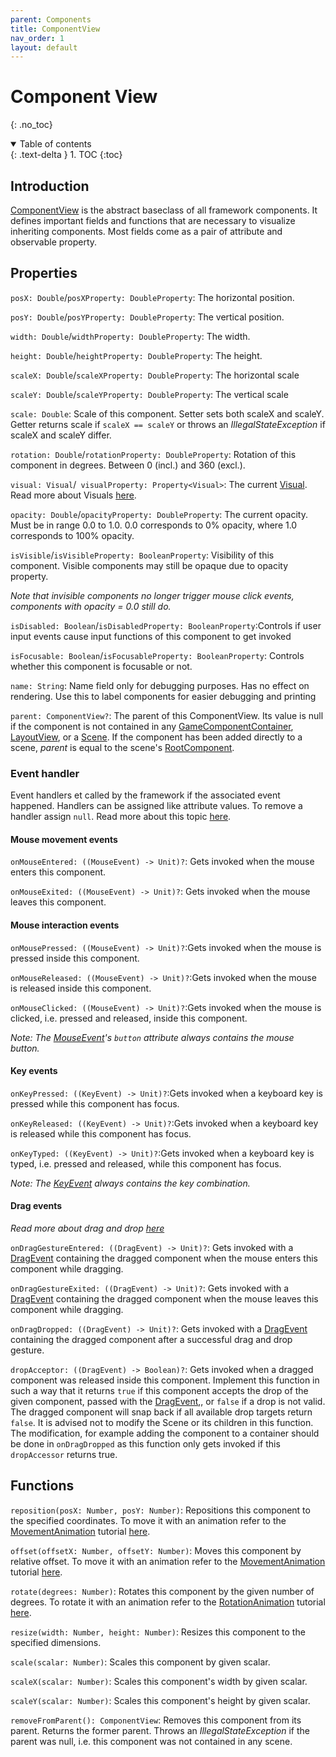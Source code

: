 ```yaml
---
parent: Components
title: ComponentView
nav_order: 1
layout: default
---
```


<!-- KDoc -->
[ComponentViewKDoc]: https://tudo-aqua.github.io/bgw/kotlin-docs/bgw-core/tools.aqua.bgw.components/-component-view/index.html
[GameComponentContainerKDoc]: https://tudo-aqua.github.io/bgw/kotlin-docs/bgw-core/tools.aqua.bgw.components.container/-game-component-container/index.html
[LayoutViewKDoc]: https://tudo-aqua.github.io/bgw/kotlin-docs/bgw-core/tools.aqua.bgw.components.layoutviews/-layout-view/index.html
[SceneKDoc]: https://tudo-aqua.github.io/bgw/kotlin-docs/bgw-core/tools.aqua.bgw.core/-scene/index.html
[RootComponentKDoc]: https://tudo-aqua.github.io/bgw/kotlin-docs/bgw-core/tools.aqua.bgw.components/-root-component/index.html
[VisualKDoc]: https://tudo-aqua.github.io/bgw/kotlin-docs/bgw-core/tools.aqua.bgw.visual/-visual/index.html

[MouseEventKDoc]: https://tudo-aqua.github.io/bgw/kotlin-docs/bgw-core/tools.aqua.bgw.event/-mouse-event/index.html
[KeyEventKDoc]: https://tudo-aqua.github.io/bgw/kotlin-docs/bgw-core/tools.aqua.bgw.event/-key-event/index.html
[DragEventKDoc]: https://tudo-aqua.github.io/bgw/kotlin-docs/bgw-core/tools.aqua.bgw.event/-drag-event/index.html

[MovementAnimationKDoc]: https://tudo-aqua.github.io/bgw/kotlin-docs/bgw-core/tools.aqua.bgw.animation/-movement-animation/index.html
[RotationAnimationKDoc]: https://tudo-aqua.github.io/bgw/kotlin-docs/bgw-core/tools.aqua.bgw.animation/-rotation-animation/index.html

<!-- GH-Pages Doc -->
[VisualDoc]: https://tudo-aqua.github.io/bgw/concepts/visual/visual.html
[DragDropDoc]: https://tudo-aqua.github.io/bgw/concepts/drag-and-drop/DragAndDropExample.html
[AnimationDocs]: https://tudo-aqua.github.io/bgw/concepts/animations/Animations.html
[UserInputDoc]: https://tudo-aqua.github.io/bgw/concepts/user-input/UserInput.html

<!-- Start Page -->
# Component View

{: .no_toc}
<details open markdown="block">
  <summary>
    Table of contents
  </summary>
  {: .text-delta }
1. TOC
{:toc}
</details>

## Introduction
[ComponentView][ComponentViewKDoc] is the abstract baseclass of all framework components. 
It defines important fields and functions that are necessary to visualize inheriting components.
Most fields come as a pair of attribute and observable property.

## Properties
``posX: Double``/``posXProperty: DoubleProperty``: The horizontal position.

``posY: Double``/``posYProperty: DoubleProperty``: The vertical position.
	
``width: Double``/``widthProperty: DoubleProperty``: The width.

``height: Double``/``heightProperty: DoubleProperty``: The height.
	
``scaleX: Double``/``scaleXProperty: DoubleProperty``: The horizontal scale

``scaleY: Double``/``scaleYProperty: DoubleProperty``: The vertical scale

``scale: Double``:  Scale of this component. Setter sets both scaleX and scaleY.
Getter returns scale if ``scaleX == scaleY`` or throws an *IllegalStateException* if scaleX and scaleY differ.

``rotation: Double``/``rotationProperty: DoubleProperty``: Rotation of this component in degrees. 
Between 0 (incl.) and 360 (excl.).

``visual: Visual``/`` visualProperty: Property<Visual>``: The current [Visual][VisualKDoc]. Read more about Visuals 
[here][VisualDoc].

``opacity: Double``/``opacityProperty: DoubleProperty``: The current opacity. 
Must be in range 0.0 to 1.0. 
0.0 corresponds to 0% opacity, where 1.0 corresponds to 100% opacity.

``isVisible``/``isVisibleProperty: BooleanProperty``: Visibility of this component. 
Visible components may still be opaque due to opacity property.

*Note that invisible components no longer trigger mouse click events, components with opacity = 0.0 still do.*
	
``isDisabled: Boolean``/``isDisabledProperty: BooleanProperty``:Controls if user input events cause input functions of 
this component to get invoked

``isFocusable: Boolean``/``isFocusableProperty: BooleanProperty``: Controls whether this component is focusable or not.

``name: String``:
Name field only for debugging purposes.
Has no effect on rendering.
Use this to label components for easier debugging and printing

``parent: ComponentView?``:
The parent of this ComponentView.
Its value is null if the component is not contained in any [GameComponentContainer][GameComponentContainerKDoc],
[LayoutView][LayoutViewKDoc], or a [Scene][SceneKDoc].
If the component has been added directly to a scene, *parent* is equal to the scene's [RootComponent][RootComponentKDoc].

### Event handler
Event handlers et called by the framework if the associated event happened.
Handlers can be assigned like attribute values.
To remove a handler assign ``null``. Read more about this topic [here][UserInputDoc].
	
#### Mouse movement events
``onMouseEntered: ((MouseEvent) -> Unit)?``: Gets invoked when the mouse enters this component.
	
``onMouseExited: ((MouseEvent) -> Unit)?``: Gets invoked when the mouse leaves this component.

#### Mouse interaction events 
``onMousePressed: ((MouseEvent) -> Unit)?``:Gets invoked when the mouse is pressed inside this component.

``onMouseReleased: ((MouseEvent) -> Unit)?``:Gets invoked when the mouse is released inside this component.

``onMouseClicked: ((MouseEvent) -> Unit)?``:Gets invoked when the mouse is clicked, i.e. pressed and released, inside
this component.

*Note: The [MouseEvent][MouseEventKDoc]'s ``button`` attribute always contains the mouse button.*

#### Key events
``onKeyPressed: ((KeyEvent) -> Unit)?``:Gets invoked when a keyboard key is pressed while this component has focus.

``onKeyReleased: ((KeyEvent) -> Unit)?``:Gets invoked when a keyboard key is released while this component has focus.

``onKeyTyped: ((KeyEvent) -> Unit)?``:Gets invoked when a keyboard key is typed, i.e. pressed and released, while this 
component has focus.

*Note: The [KeyEvent][KeyEventKDoc] always contains the key combination.*
	
#### Drag events
*Read more about drag and drop [here][DragDropDoc]*
	
``onDragGestureEntered: ((DragEvent) -> Unit)?``: Gets invoked with a [DragEvent][DragEventKDoc] containing the dragged 
component when the mouse enters this component while dragging.

``onDragGestureExited: ((DragEvent) -> Unit)?``:  Gets invoked with a [DragEvent][DragEventKDoc] containing the dragged
component when the mouse leaves this component while dragging.

``onDragDropped: ((DragEvent) -> Unit)?``:  Gets invoked with a [DragEvent][DragEventKDoc] containing the dragged 
component after a successful drag and drop gesture.

``dropAcceptor: ((DragEvent) -> Boolean)?``: Gets invoked when a dragged component was released inside this component.
Implement this function in such a way that it returns `true` if this component accepts the drop of the given component, 
passed with the [DragEvent][DragEventKDoc],, or `false` if a drop is not valid. The dragged component will snap back if 
all available drop targets return `false`.
It is advised not to modify the Scene or its children in this function. The modification, for example adding the 
component to a container should be done in ``onDragDropped`` as this function only gets invoked if this ``dropAccessor``
returns true.


## Functions

``reposition(posX: Number, posY: Number)``: Repositions this component to the specified coordinates. 
To move it with an animation refer to the [MovementAnimation][MovementAnimationKDoc] tutorial [here][AnimationDocs].
	
``offset(offsetX: Number, offsetY: Number)``: Moves this component by relative offset. 
To move it with an animation refer to the [MovementAnimation][MovementAnimationKDoc] tutorial [here][AnimationDocs].

``rotate(degrees: Number)``: Rotates this component by the given number of degrees.
To rotate it with an animation refer to the [RotationAnimation][RotationAnimationKDoc] tutorial [here][AnimationDocs].

``resize(width: Number, height: Number)``: Resizes this component to the specified dimensions.

``scale(scalar: Number)``: Scales this component by given scalar.

``scaleX(scalar: Number)``: Scales this component's width by given scalar.

``scaleY(scalar: Number)``: Scales this component's height by given scalar.

``removeFromParent(): ComponentView``: Removes this component from its parent.
Returns the former parent. Throws an *IllegalStateException* if the parent was null, i.e. this component was not 
contained in any scene.